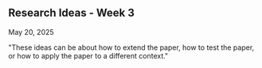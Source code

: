 ## Research Ideas - Week 3

May 20, 2025

"These ideas can be about how to extend the paper, how to test the paper, or how to apply the paper to a different context."
